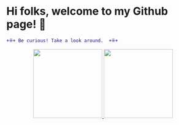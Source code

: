 
# Hi folks, welcome to my Github page! 👀

```diff
+⁜+ Be curious! Take a look around.  +⁜+
```

<div align="center">
  <a href="https://github.com/pradoprojects">
  <img height="180em" src="https://github-readme-stats.vercel.app/api?username=pradoprojects&show_icons=true&theme=vue&include_all_commits=true&count_private=true"/>
  <img height="180em" src="https://github-readme-stats.vercel.app/api/top-langs/?username=pradoprojects&layout=compact&langs_count=7&theme=vue"/>
</div>
